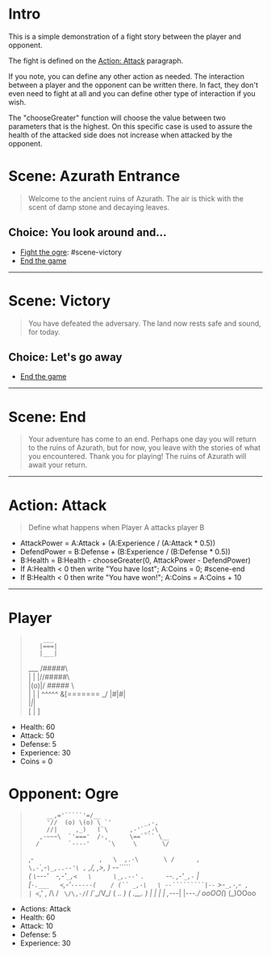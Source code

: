 # Intro
This is a simple demonstration of a fight story
between the player and opponent.

The fight is defined on the [Action: Attack](#action-attack)
paragraph. 

If you note, you can define any other
action as needed. The interaction between a player
and the opponent can be written there. In fact, they
don't even need to fight at all and you can define
other type of interaction if you wish.

The "chooseGreater" function will choose the value
between two parameters that is the highest. On this
specific case is used to assure the health of the
attacked side does not increase when attacked by the
opponent.


# Scene: Azurath Entrance
> Welcome to the ancient ruins of Azurath. The air is thick with the scent of damp stone and decaying leaves.

## Choice: You look around and...
- [Fight the ogre](#opponent-ogre): #scene-victory
- [End the game](#scene-end)

------

# Scene: Victory
> You have defeated the adversary. The land now rests safe and sound, for today.

## Choice: Let's go away
- [End the game](#scene-end)

------

# Scene: End
> Your adventure has come to an end. Perhaps one day you will return to the ruins of Azurath, but for now, you leave with the stories of what you encountered.
> Thank you for playing! The ruins of Azurath will await your return.

------

# Action: Attack
> Define what happens when Player A attacks player B

- AttackPower = A:Attack + (A:Experience / (A:Attack * 0.5))
- DefendPower = B:Defense + (B:Experience / (B:Defense * 0.5))
- B:Health = B:Health - chooseGreater(0, AttackPower - DefendPower)
- If A:Health < 0 then write "You have lost"; A:Coins = 0; #scene-end
- If B:Health < 0 then write "You have won!"; A:Coins = A:Coins + 10

------

# Player
>         ___              
>        |===|            
>        |___|            
>  ___  /#####\       
> | | |//#####\\      
> |(o)|/ ##### \\     
> | | |  ^^^^^  &[=======
>  \_/   |#|#|         
>        |_|_|         
>        [ | ]   

- Health: 60
- Attack: 50
- Defense: 5
- Experience: 30
- Coins = 0
                  
# Opponent: Ogre
>
>          __,='`````'=/__
>          '//  (o) \(o) \ `'         _,-,
>          //|     ,_)   (`\      ,-'`_,-\
>        ,-~~~\  `'==='  /-,      \==```` \__
>       /        `----'     `\     \       \/
>    ,-`                  ,   \  ,.-\       \
>   /      ,               \,-`\`_,-`\_,..--'\
>  ,`    ,/,              ,>,   )     \--`````\
>  (      `\`---'`  `-,-'`_,<   \      \_,.--'`
>   `.      `--. _,-'`_,-`  |    \
>    [`-.___   <`_,-'`------(    /
>    (`` _,-\   \ --`````````|--`
>     >-`_,-`\,-` ,          |
>   <`_,'     ,  /\          /
>    `  \/\,-/ `/  \/`\_/V\_/
>       (  ._. )    ( .__. )
>       |      |    |      |
>        \,---_|    |_---./
>        ooOO(_)    (_)OOoo

- Actions: Attack
- Health: 60
- Attack: 10
- Defense: 5
- Experience: 30
